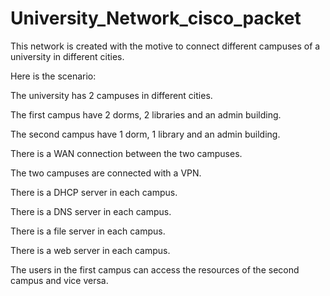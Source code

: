 # University_Network_cisco_packet
This network is created with the motive to connect different campuses of a university in different cities.

Here is the scenario:

The university has 2 campuses in different cities.

The first campus have 2 dorms, 2 libraries and an admin building.

The second campus have 1 dorm, 1 library and an admin building.

There is a WAN connection between the two campuses.

The two campuses are connected with a VPN.

There is a DHCP server in each campus.

There is a DNS server in each campus.

There is a file server in each campus.

There is a web server in each campus.

The users in the first campus can access the resources of the second campus and vice versa. 
